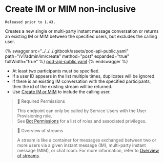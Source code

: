# Create IM or MIM non-inclusive

`Released prior to 1.43.`

Creates a new single or multi-party instant message conversation or returns an existing IM or MIM between the specified users, but excludes the calling user.

{% swagger src="../../../.gitbook/assets/pod-api-public.yaml" path="/v1/admin/im/create" method="post" expanded="true" fullWidth="true" %}
[pod-api-public.yaml](../../../.gitbook/assets/pod-api-public.yaml)
{% endswagger %}

* At least two participants must be specified.
* If a user ID appears in the list multiple times, duplicates will be ignored.
* If there is an existing IM conversation with the specified participants, then the id of the existing stream will be returned.
* Use [Create IM or MIM](ref:create-im-or-mim) to include the calling user.

> 🚧 Required Permissions
>
> This endpoint can only be called by Service Users with the User Provisioning role.\
> See [Bot Permissions](https://docs.developers.symphony.com/building-bots-on-symphony/configuration/bot-permissions) for a list of roles and associated privileges.

> 📘 Overview of streams
>
> A stream is like a container for messages exchanged between two or more users via a given instant message (IM), multi-party instant message (MIM), or chat room. For more information, refer to [Overview of streams](https://docs.developers.symphony.com/building-bots-on-symphony/datafeed/overview-of-streams).

